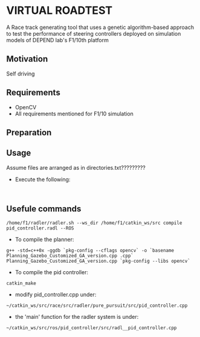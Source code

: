 # VIRTUAL ROADTEST
A Race track generating tool that uses a genetic algorithm-based approach to test the performance of steering controllers deployed on simulation models of DEPEND lab's F1/10th platform

## Motivation
Self driving

## Requirements
* OpenCV
* All requirements mentioned for F1/10 simulation


## Preparation


## Usage
Assume files are arranged as in directories.txt?????????

* Execute the following: 

``` ```






## Usefule commands
``` /home/f1/radler/radler.sh --ws_dir /home/f1/catkin_ws/src compile pid_controller.radl --ROS ```


* To compile the planner:

``` g++ -std=c++0x -ggdb `pkg-config --cflags opencv` -o `basename Planning_Gazebo_Customized_GA_version.cpp .cpp` Planning_Gazebo_Customized_GA_version.cpp `pkg-config --libs opencv` ```


* To compile the pid controller:

``` catkin_make ```


* modify pid_controller.cpp under:

``` ~/catkin_ws/src/race/src/radler/pure_pursuit/src/pid_controller.cpp ``` 

* the 'main' function for the radler system is under:

``` ~/catkin_ws/src/ros/pid_controller/src/radl__pid_controller.cpp ```
